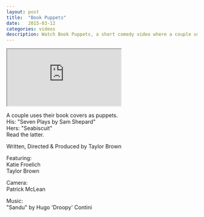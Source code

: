 ```yaml
---
layout: post
title:  "Book Puppets"
date:   2015-03-12
categories: videos
description: Watch Book Puppets, a short comedy video where a couple uses their book covers as puppets.
---
```


<div class="embed-responsive embed-responsive-16by9">
	<iframe class="embed-responsive-item" src="http://www.youtube.com/embed/3zPYY1B13uM?rel=0" allowfullscreen></iframe>
</div>

A couple uses their book covers as puppets.<br>
His: "Seven Plays by Sam Shepard"<br>
Hers: "Seabiscuit"<br>
Read the latter.

Written, Directed & Produced by Taylor Brown 

Featuring:<br>
Katie Froelich<br>
Taylor Brown

Camera:<br>
Patrick McLean

Music:<br>
"Sandu" by Hugo 'Droopy' Contini